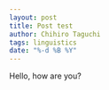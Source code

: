 ```yaml
---
layout: post
title: Post test
author: Chihiro Taguchi
tags: linguistics
date: "%-d %B %Y"
---
```

Hello, how are you?